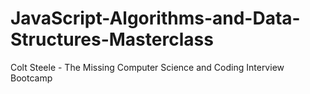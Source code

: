 # JavaScript-Algorithms-and-Data-Structures-Masterclass
Colt Steele - The Missing Computer Science and Coding Interview Bootcamp
